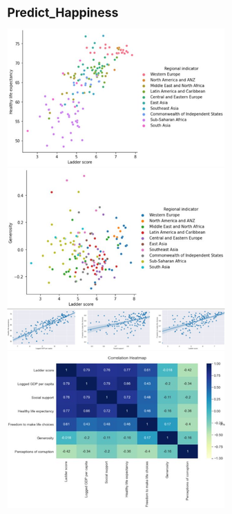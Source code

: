 # Predict_Happiness
![Screenshot](fig1.JPG)
![Screenshot](fig2.JPG)
![Screenshot](fig3.JPG)
![Screenshot](heatmap.JPG)
